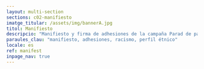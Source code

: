 ```yaml
---
layout: multi-section
sections: c02-manifiesto
imatge_titular: /assets/img/bannerA.jpg
titol: Manifiesto
descripcio: "Manifiesto y firma de adhesiones de la campaña Parad de pararme."
paraules_clau: "manifiesto, adhesiones, racismo, perfil étnico"
locale: es
ref: manifest
inpage_nav: true
---
```

